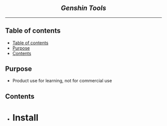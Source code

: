 <h2 align="center">
<i>Genshin Tools</i>
</h2>

---

## Table of contents
- [ Table of contents](#-table-of-contents)
- [ Purpose](#-purpose)
- [ Contents](#-contents)

## Purpose
- Product use for learning, not for commercial use

## Contents
- # Install

